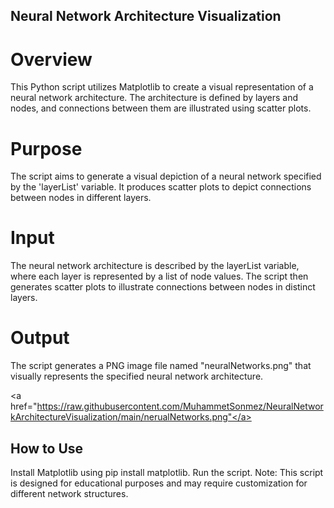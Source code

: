 ## Neural Network Architecture Visualization
# Overview
This Python script utilizes Matplotlib to create a visual representation of a neural network architecture. The architecture is defined by layers and nodes, and connections between them are illustrated using scatter plots.

# Purpose
The script aims to generate a visual depiction of a neural network specified by the 'layerList' variable. It produces scatter plots to depict connections between nodes in different layers.

# Input
The neural network architecture is described by the layerList variable, where each layer is represented by a list of node values. The script then generates scatter plots to illustrate connections between nodes in distinct layers.


# Output
The script generates a PNG image file named "neuralNetworks.png" that visually represents the specified neural network architecture.

<a href="https://raw.githubusercontent.com/MuhammetSonmez/NeuralNetworkArchitectureVisualization/main/nerualNetworks.png"</a>
## How to Use
Install Matplotlib using pip install matplotlib.
Run the script.
Note: This script is designed for educational purposes and may require customization for different network structures.

